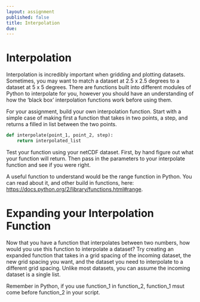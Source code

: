 ```yaml
---
layout: assignment
published: false
title: Interpolation
due: 
---
```


# Interpolation

Interpolation is incredibly important when gridding and plotting datasets.  Sometimes, you may want to match a dataset at 2.5 x 2.5 degrees to a dataset at 5 x 5 degrees.  There are functions built into different modules of Python to interpolate for you, however you should have an understanding of how the ‘black box’ interpolation functions work before using them.  

For your assignment, build your own interpolation function.  Start with a simple case of making first a function that takes in two points, a step, and returns a filled in list between the two points.

~~~ python
def interpolate(point_1, point_2, step):
	return interpolated_list
~~~

Test your function using your netCDF dataset.  First, by hand figure out what your function will return.  Then pass in the parameters to your interpolate function and see if you were right.  

A useful function to understand would be the range function in Python.  You can read about it, and other build in functions, here: https://docs.python.org/2/library/functions.html#range.

# Expanding your Interpolation Function

Now that you have a function that interpolates between two numbers, how would you use this function to interpolate a dataset?  Try creating an expanded function that takes in a grid spacing of the incoming dataset, the new grid spacing you want, and the dataset you need to interpolate to a different grid spacing.  Unlike most datasets, you can assume the incoming dataset is a single list.  

Remember in Python, if you use function_1 in function_2, function_1 msut come before function_2 in your script.

